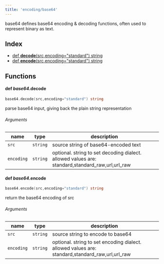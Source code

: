 ```yaml
---
title: 'encoding/base64'
---
```


base64 defines base64 encoding & decoding functions,
often used to represent binary as text.

## Index


* [def <b>decode</b>(src,encoding="standard") string](#def-ibase64ibdecodeb)
* [def <b>encode</b>(src,encoding="standard") string](#def-ibase64ibencodeb)


## Functions


#### def <i>base64</i>.<b>decode</b>
```go
base64.decode(src,encoding="standard") string
```
parse base64 input, giving back the plain string representation

###### Arguments

| name | type | description |
|------|------|-------------|
| `src` | `string` | source string of base64-encoded text |
| `encoding` | `string` | optional. string to set decoding dialect. allowed values are: standard,standard_raw,url,url_raw |



#### def <i>base64</i>.<b>encode</b>
```go
base64.encode(src,encoding="standard") string
```
return the base64 encoding of src

###### Arguments

| name | type | description |
|------|------|-------------|
| `src` | `string` | source string to encode to base64 |
| `encoding` | `string` | optional. string to set encoding dialect. allowed values are: standard,standard_raw,url,url_raw |



